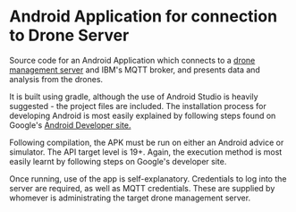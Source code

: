 # Android Application for connection to Drone Server

Source code for an Android Application which connects to a [drone management server](https://github.com/jake2184/drone) and IBM's MQTT broker, and presents data and analysis from the drones.


It is built using gradle, although the use of Android Studio is heavily suggested - the project files are included. The installation process for developing Android is most easily explained by following steps found on Google's [Android Developer site.](https://developer.android.com/index.html)

Following compilation, the APK must be run on either an Android advice or simulator. The API target level is 19+.
Again, the execution method is most easily learnt by following steps on Google's developer site.

Once running, use of the app is self-explanatory. Credentials to log into the server are required, as well as MQTT credentials. These are supplied by whomever is administrating the target drone management server.